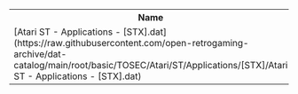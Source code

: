 <table>
<tr><th>Name</th><th>Size</th></tr>
<tr><td>
[Atari ST - Applications - [STX].dat](https://raw.githubusercontent.com/open-retrogaming-archive/dat-catalog/main/root/basic/TOSEC/Atari/ST/Applications/[STX]/Atari ST - Applications - [STX].dat)
</td><td>13776</td></tr>
</table>
